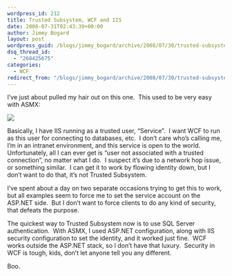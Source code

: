 ```yaml
---
wordpress_id: 212
title: Trusted Subsystem, WCF and IIS
date: 2008-07-31T02:43:39+00:00
author: Jimmy Bogard
layout: post
wordpress_guid: /blogs/jimmy_bogard/archive/2008/07/30/trusted-subsystem-wcf-and-iis.aspx
dsq_thread_id:
  - "268425675"
categories:
  - WCF
redirect_from: "/blogs/jimmy_bogard/archive/2008/07/30/trusted-subsystem-wcf-and-iis.aspx/"
---
```

I&#8217;ve just about pulled my hair out on this one.&nbsp; This used to be very easy with ASMX:

 ![](http://grabbagoftimg.s3.amazonaws.com/trusted_subsystem.PNG)

Basically, I have IIS running as a trusted user, &#8220;Service&#8221;.&nbsp; I want WCF to run as this user for connecting to databases, etc.&nbsp; I don&#8217;t care who&#8217;s calling me, I&#8217;m in an intranet environment, and this service is open to the world.&nbsp; Unfortunately, all I can ever get is &#8220;user not associated with a trusted connection&#8221;, no matter what I do.&nbsp; I suspect it&#8217;s due to a network hop issue, or something similar.&nbsp; I can get it to work by flowing identity down, but I don&#8217;t want to do that, it&#8217;s not Trusted Subsystem.

I&#8217;ve spent about a day on two separate occasions trying to get this to work, but all examples seem to force me to set the service account on the ASP.NET side.&nbsp; But I don&#8217;t want to force clients to do any kind of security, that defeats the purpose.

The quickest way to Trusted Subsystem now is to use SQL Server authentication.&nbsp; With ASMX, I used ASP.NET configuration, along with IIS security configuration to set the identity, and it worked just fine.&nbsp; WCF works outside the ASP.NET stack, so I don&#8217;t have that luxury.&nbsp; Security in WCF is tough, kids, don&#8217;t let anyone tell you any different.

Boo.